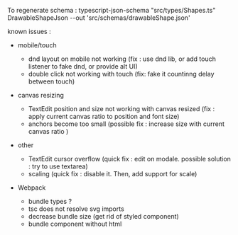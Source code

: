 To regenerate schema :
typescript-json-schema "src/types/Shapes.ts" DrawableShapeJson --out 'src/schemas/drawableShape.json'

known issues :

- mobile/touch

  - dnd layout on mobile not working (fix : use dnd lib, or add touch listener to fake dnd, or provide alt UI)
  - double click not working with touch (fix: fake it countinng delay between touch)

- canvas resizing

  - TextEdit position and size not working with canvas resized (fix : apply current canvas ratio to position and font size)
  - anchors become too small (possible fix : increase size with current canvas ratio )

- other

  - TextEdit cursor overflow (quick fix : edit on modale. possible solution : try to use textarea)
  - scaling (quick fix : disable it. Then, add support for scale)

- Webpack
  - bundle types ?
  - tsc does not resolve svg imports
  - decrease bundle size (get rid of styled component)
  - bundle component without html
